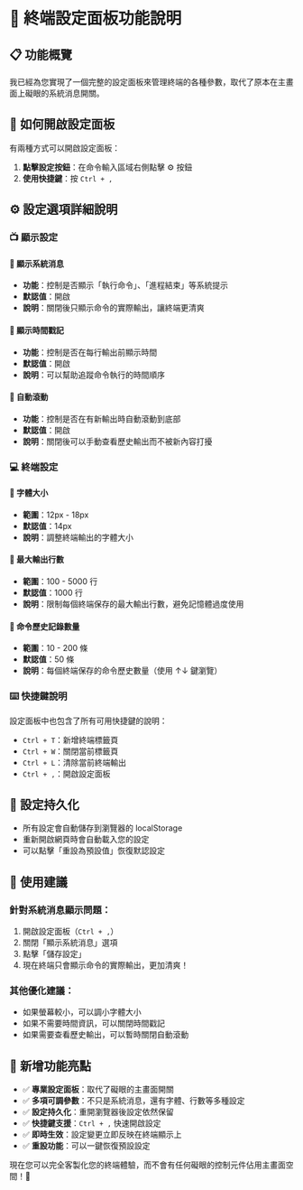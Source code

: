 # 🎨 終端設定面板功能說明

## 📋 功能概覽

我已經為您實現了一個完整的設定面板來管理終端的各種參數，取代了原本在主畫面上礙眼的系統消息開關。

## 🔧 如何開啟設定面板

有兩種方式可以開啟設定面板：

1. **點擊設定按鈕**：在命令輸入區域右側點擊 ⚙️ 按鈕
2. **使用快捷鍵**：按 `Ctrl + ,`

## ⚙️ 設定選項詳細說明

### 📺 **顯示設定**

#### 🔹 顯示系統消息
- **功能**：控制是否顯示「執行命令」、「進程結束」等系統提示
- **默認值**：開啟
- **說明**：關閉後只顯示命令的實際輸出，讓終端更清爽

#### 🔹 顯示時間戳記
- **功能**：控制是否在每行輸出前顯示時間
- **默認值**：開啟
- **說明**：可以幫助追蹤命令執行的時間順序

#### 🔹 自動滾動
- **功能**：控制是否在有新輸出時自動滾動到底部
- **默認值**：開啟
- **說明**：關閉後可以手動查看歷史輸出而不被新內容打擾

### 💻 **終端設定**

#### 🔹 字體大小
- **範圍**：12px - 18px
- **默認值**：14px
- **說明**：調整終端輸出的字體大小

#### 🔹 最大輸出行數
- **範圍**：100 - 5000 行
- **默認值**：1000 行
- **說明**：限制每個終端保存的最大輸出行數，避免記憶體過度使用

#### 🔹 命令歷史記錄數量
- **範圍**：10 - 200 條
- **默認值**：50 條
- **說明**：每個終端保存的命令歷史數量（使用 ↑↓ 鍵瀏覽）

### ⌨️ **快捷鍵說明**

設定面板中也包含了所有可用快捷鍵的說明：

- `Ctrl + T`：新增終端標籤頁
- `Ctrl + W`：關閉當前標籤頁
- `Ctrl + L`：清除當前終端輸出
- `Ctrl + ,`：開啟設定面板

## 💾 **設定持久化**

- 所有設定會自動儲存到瀏覽器的 localStorage
- 重新開啟網頁時會自動載入您的設定
- 可以點擊「重設為預設值」恢復默認設定

## 🎯 **使用建議**

### 針對系統消息顯示問題：
1. 開啟設定面板（`Ctrl + ,`）
2. 關閉「顯示系統消息」選項
3. 點擊「儲存設定」
4. 現在終端只會顯示命令的實際輸出，更加清爽！

### 其他優化建議：
- 如果螢幕較小，可以調小字體大小
- 如果不需要時間資訊，可以關閉時間戳記
- 如果需要查看歷史輸出，可以暫時關閉自動滾動

## 🌟 **新增功能亮點**

- ✅ **專業設定面板**：取代了礙眼的主畫面開關
- ✅ **多項可調參數**：不只是系統消息，還有字體、行數等多種設定
- ✅ **設定持久化**：重開瀏覽器後設定依然保留
- ✅ **快捷鍵支援**：`Ctrl + ,` 快速開啟設定
- ✅ **即時生效**：設定變更立即反映在終端顯示上
- ✅ **重設功能**：可以一鍵恢復預設設定

現在您可以完全客製化您的終端體驗，而不會有任何礙眼的控制元件佔用主畫面空間！🎉